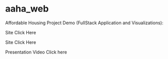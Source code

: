 # aaha_web

Affordable Housing Project Demo (FullStack Application and Visualizations):

<a src="http://aahATL.com">Site Click Here</a>
        
<a src="http://aahaweb.herokuapp.com">Site Click Here</a>

<a src="https://codingbootcamp.hosted.panopto.com/Panopto/Pages/Viewer.aspx?id=4d0eecee-a357-4240-a682-aaf00180860e">Presentation Video Click here</a>
